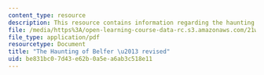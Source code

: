 ```yaml
---
content_type: resource
description: This resource contains information regarding the haunting of belfer.
file: /media/https%3A/open-learning-course-data-rc.s3.amazonaws.com/21w-758-genre-fiction-workshop-spring-2013/be831bc07d43e62b0a5ea6ab3c518e11_MIT21W_758S13_Aka-Fn_drft.pdf
file_type: application/pdf
resourcetype: Document
title: "The Haunting of Belfer \u2013 revised"
uid: be831bc0-7d43-e62b-0a5e-a6ab3c518e11
---
```

